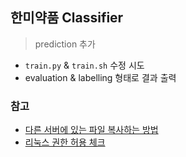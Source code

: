 ## 한미약품 Classifier

> prediction 추가

- `train.py` & `train.sh` 수정 시도
- evaluation & labelling 형태로 결과 출력



### 참고

- [다른 서버에 있는 파일 복사하는 방법](https://araikuma.tistory.com/132)
- [리눅스 권한 허용 체크](https://mia-dahae.tistory.com/54)
